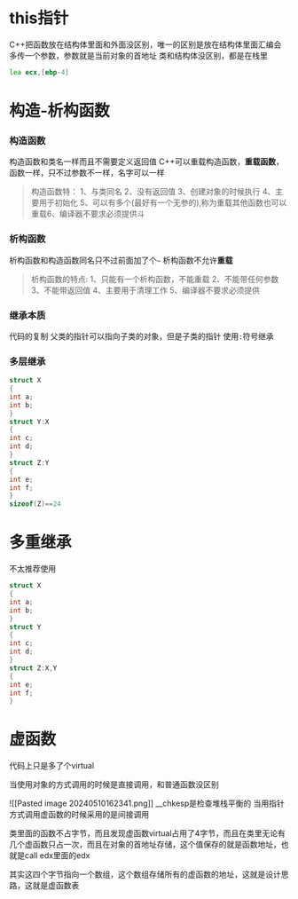 # this指针
C++把函数放在结构体里面和外面没区别，唯一的区别是放在结构体里面汇编会多传一个参数，参数就是当前对象的首地址
类和结构体没区别，都是在栈里
```asm
lea ecx,[ebp-4]
```

# 构造-析构函数
### 构造函数
构造函数和类名一样而且不需要定义返回值
C++可以重载构造函数，**重载函数**，函数一样，只不过参数不一样，名字可以一样
>构造函数特：
1、与类同名
2、没有返回值
3、创建对象的时候执行
4、主要用于初始化
5、可以有多个(最好有一个无参的),称为重载其他函数也可以重载6、编译器不要求必须提供斗

### 析构函数
析构函数和构造函数同名只不过前面加了个`~`
析构函数不允许**重载**
>析构函数的特点:
1、只能有一个析构函数，不能重载
2、不能带任何参数
3、不能带返回值
4、主要用于清理工作
5、编译器不要求必须提供

### 继承本质
代码的复制
父类的指针可以指向子类的对象，但是子类的指针
使用`:`符号继承
### 多层继承
```C
struct X
{
int a;
int b;
}
struct Y:X
{
int c;
int d;
}
struct Z:Y
{
int e;
int f;
}
sizeof(Z)==24
```

# 多重继承
不太推荐使用
```C
struct X
{
int a;
int b;
}
struct Y
{
int c;
int d;
}
struct Z:X,Y
{
int e;
int f;
}
```

# 虚函数
代码上只是多了个virtual

当使用对象的方式调用的时候是直接调用，和普通函数没区别


![[Pasted image 20240510162341.png]]
\_\_chkesp是检查堆栈平衡的
当用指针方式调用虚函数的时候采用的是间接调用

类里面的函数不占字节，而且发现虚函数virtual占用了4字节，而且在类里无论有几个虚函数只占一次，而且在对象的首地址存储，这个值保存的就是函数地址，也就是call edx里面的edx

其实这四个字节指向一个数组，这个数组存储所有的虚函数的地址，这就是设计思路，这就是虚函数表